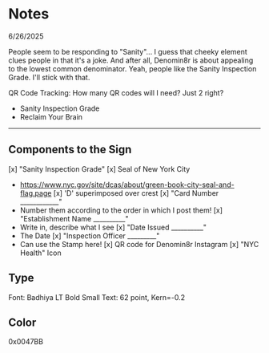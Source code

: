 # Notes

6/26/2025

People seem to be responding to "Sanity"... I guess that cheeky element clues people in that it's a joke. And after all, Denomin8r is about appealing to the lowest common denominator. Yeah, people like the Sanity Inspection Grade. I'll stick with that.

QR Code Tracking:
How many QR codes will I need? Just 2 right?
  - Sanity Inspection Grade
  - Reclaim Your Brain

------------------------------------------------

## Components to the Sign
[x] "Sanity Inspection Grade"
[x] Seal of New York City
  + https://www.nyc.gov/site/dcas/about/green-book-city-seal-and-flag.page
[x] 'D' superimposed over crest
[x] "Card Number ____________"
  + Number them according to the order in which I post them!
[x] "Establishment Name __________"
  + Write in, describe what I see
[x] "Date Issued __________"
  + The Date
[x] "Inspection Officer _________"
  + Can use the Stamp here!
[x] QR code for Denomin8r Instagram
[x] "NYC Health" Icon

## Type
Font: Badhiya LT Bold
Small Text: 62 point, Kern=-0.2

## Color
0x0047BB
